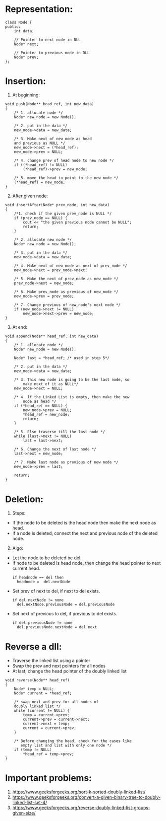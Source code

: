 # Representation:
```
class Node {
public:
    int data;
   
    // Pointer to next node in DLL
    Node* next;
   
    // Pointer to previous node in DLL
    Node* prev;
};
```

# Insertion:
1. At beginning:
```
void push(Node** head_ref, int new_data)
{
    /* 1. allocate node */
    Node* new_node = new Node();
 
    /* 2. put in the data */
    new_node->data = new_data;
 
    /* 3. Make next of new node as head
    and previous as NULL */
    new_node->next = (*head_ref);
    new_node->prev = NULL;
 
    /* 4. change prev of head node to new node */
    if ((*head_ref) != NULL)
        (*head_ref)->prev = new_node;
 
    /* 5. move the head to point to the new node */
    (*head_ref) = new_node;
}
```
2. After given node:
```
void insertAfter(Node* prev_node, int new_data)
{
    /*1. check if the given prev_node is NULL */
    if (prev_node == NULL) {
        cout << "the given previous node cannot be NULL";
        return;
    }
 
    /* 2. allocate new node */
    Node* new_node = new Node();
 
    /* 3. put in the data */
    new_node->data = new_data;
 
    /* 4. Make next of new node as next of prev_node */
    new_node->next = prev_node->next;
 
    /* 5. Make the next of prev_node as new_node */
    prev_node->next = new_node;
 
    /* 6. Make prev_node as previous of new_node */
    new_node->prev = prev_node;
 
    /* 7. Change previous of new_node's next node */
    if (new_node->next != NULL)
        new_node->next->prev = new_node;
}
```
3. At end:
```
void append(Node** head_ref, int new_data)
{
    /* 1. allocate node */
    Node* new_node = new Node();
 
    Node* last = *head_ref; /* used in step 5*/
 
    /* 2. put in the data */
    new_node->data = new_data;
 
    /* 3. This new node is going to be the last node, so
        make next of it as NULL*/
    new_node->next = NULL;
 
    /* 4. If the Linked List is empty, then make the new
        node as head */
    if (*head_ref == NULL) {
        new_node->prev = NULL;
        *head_ref = new_node;
        return;
    }
 
    /* 5. Else traverse till the last node */
    while (last->next != NULL)
        last = last->next;
 
    /* 6. Change the next of last node */
    last->next = new_node;
 
    /* 7. Make last node as previous of new node */
    new_node->prev = last;
 
    return;
}
```
# Deletion:
1. Steps:
  - If the node to be deleted is the head node then make the next node as head.
  - If a node is deleted, connect the next and previous node of the deleted node.
2. Algo:
  - Let the node to be deleted be del.
  - If node to be deleted is head node, then change the head pointer to next current head.
    ```
    if headnode == del then
      headnode =  del.nextNode
    ```
  - Set prev of next to del, if next to del exists.
    ```
    if del.nextNode != none 
      del.nextNode.previousNode = del.previousNode
    ```
  - Set next of previous to del, if previous to del exists.
    ```
    if del.previousNode != none 
      del.previousNode.nextNode = del.next
    ```
# Reverse a dll:
- Traverse the linked list using a pointer
- Swap the prev and next pointers for all nodes
- At last, change the head pointer of the doubly linked list
```
void reverse(Node** head_ref)
{
    Node* temp = NULL;
    Node* current = *head_ref;
 
    /* swap next and prev for all nodes of
    doubly linked list */
    while (current != NULL) {
        temp = current->prev;
        current->prev = current->next;
        current->next = temp;
        current = current->prev;
    }
 
    /* Before changing the head, check for the cases like
       empty list and list with only one node */
    if (temp != NULL)
        *head_ref = temp->prev;
}
```
# Important problems:
1. https://www.geeksforgeeks.org/sort-k-sorted-doubly-linked-list/
2. https://www.geeksforgeeks.org/convert-a-given-binary-tree-to-doubly-linked-list-set-4/
3. https://www.geeksforgeeks.org/reverse-doubly-linked-list-groups-given-size/
